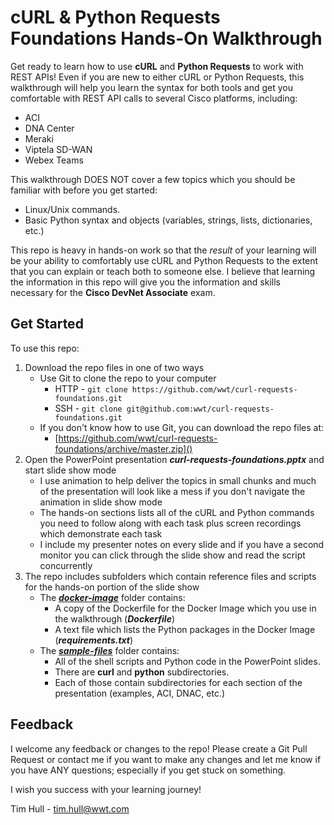 # cURL & Python Requests Foundations Hands-On Walkthrough
Get ready to learn how to use **cURL** and **Python Requests** to work with REST APIs!  Even if you are new to either cURL or Python Requests, this walkthrough will help you learn the syntax for both tools and get you comfortable with REST API calls to several Cisco platforms, including:

- ACI
- DNA Center
- Meraki
- Viptela SD-WAN
- Webex Teams

This walkthrough DOES NOT cover a few topics which you should be familiar with before you get started:

- Linux/Unix commands.
- Basic Python syntax and objects (variables, strings, lists, dictionaries, etc.)

This repo is heavy in hands-on work so that the *result* of your learning will be your ability to comfortably use cURL and Python Requests to the extent that you can explain or teach both to someone else.  I believe that learning the information in this repo will give you the information and skills necessary for the **Cisco DevNet Associate** exam.



## Get Started

To use this repo:

1. Download the repo files in one of two ways
   - Use Git to clone the repo to your computer
     - HTTP - `git clone https://github.com/wwt/curl-requests-foundations.git`
     - SSH - `git clone git@github.com:wwt/curl-requests-foundations.git `
   - If you don't know how to use Git, you can download the repo files at:
     - [https://github.com/wwt/curl-requests-foundations/archive/master.zip]()
2. Open the PowerPoint presentation ***curl-requests-foundations.pptx*** and start slide show mode
   - I use animation to help deliver the topics in small chunks and much of the presentation will look like a mess if you don't navigate the animation in slide show mode
   - The hands-on sections lists all of the cURL and Python commands you need to follow along with each task plus screen recordings which demonstrate each task
   - I include my presenter notes on every slide and if you have a second monitor you can click through the slide show and read the script concurrently
3. The repo includes subfolders which contain reference files and scripts for the hands-on portion of the slide show
   - The [***docker-image***](https://github.com/wwt/curl-requests-foundations/tree/master/docker-image "docker-image") folder contains:
     - A copy of the Dockerfile for the Docker Image which you use in the walkthrough (***Dockerfile***)
     - A text file which lists the Python packages in the Docker Image (***requirements.txt***)
   - The [***sample-files***](https://github.com/wwt/curl-requests-foundations/tree/master/sample-files "sample-files") folder contains:
     - All of the shell scripts and Python code in the PowerPoint slides.
     - There are **curl** and **python** subdirectories.
     - Each of those contain subdirectories for each section of the presentation (examples, ACI, DNAC, etc.)



## Feedback

I welcome any feedback or changes to the repo!  Please create a Git Pull Request or contact me if you want to make any changes and let me know if you have ANY questions; especially if you get stuck on something.

I wish you success with your learning journey!



Tim Hull - tim.hull@wwt.com